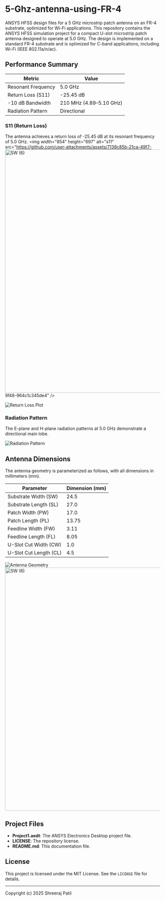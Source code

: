 # 5-Ghz-antenna-using-FR-4
ANSYS HFSS design files for a 5 GHz microstrip patch antenna on an FR-4 substrate, optimized for Wi-Fi applications.
This repository contains the ANSYS HFSS simulation project for a compact U-slot microstrip patch antenna designed to operate at 5.0 GHz. The design is implemented on a standard FR-4 substrate and is optimized for C-band applications, including Wi-Fi (IEEE 802.11a/n/ac).

## Performance Summary

| Metric                  | Value                  |
| ----------------------- | ---------------------- |
| Resonant Frequency      | 5.0 GHz                |
| Return Loss (S11)       | -25.45 dB              |
| -10 dB Bandwidth        | 210 MHz (4.89–5.10 GHz)|
| Radiation Pattern       | Directional            |

### S11 (Return Loss)

The antenna achieves a return loss of -25.45 dB at its resonant frequency of 5.0 GHz.
<img width="854" height="697" alt="s11" src="https://github.com/user-attachments/assets/7138c85b-21ca-49f7-<img width="940" height="788" alt="SW (6)" src="https://github.com/user-attachments/assets/896cfea3-dcb9-440a-bbf9-a9340f15b0b5" />
9f48-964c1c345de4" />


![Return Loss Plot](return_loss.png)

### Radiation Pattern

The E-plane and H-plane radiation patterns at 5.0 GHz demonstrate a directional main lobe.


![Radiation Pattern](radiation_pattern.png)

## Antenna Dimensions

The antenna geometry is parameterized as follows, with all dimensions in millimeters (mm).

| Parameter                 | Dimension (mm) |
| ------------------------- | -------------- |
| Substrate Width (SW)      | 24.5           |
| Substrate Length (SL)     | 27.0           |
| Patch Width (PW)          | 17.0           |
| Patch Length (PL)         | 13.75          |
| Feedline Width (FW)       | 3.11           |
| Feedline Length (FL)      | 8.05           |
| U-Slot Cut Width (CW)     | 1.0            |
| U-Slot Cut Length (CL)    | 4.5            |

![Antenna Geometry](geometry.png)<img width="940" height="788" alt="SW (6)" src="https://github.com/user-attachments/assets/d1e64431-6c8c-4dd4-92ac-4988394d1c46" />


## Project Files

*   **Project1.aedt**: The ANSYS Electronics Desktop project file.
*   **LICENSE**: The repository license.
*   **README.md**: This documentation file.

## License

This project is licensed under the MIT License. See the `LICENSE` file for details.

---
Copyright (c) 2025 Shreeraj Patil
